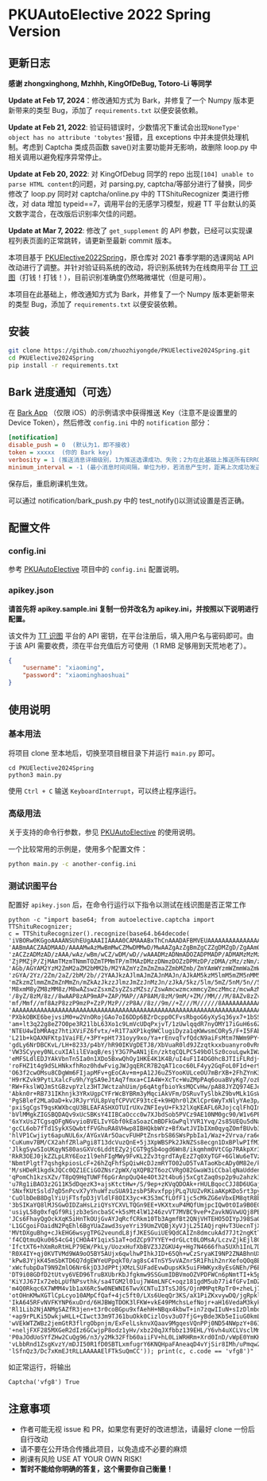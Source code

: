 # PKUAutoElective 2022 Spring Version

## 更新日志

**感谢 zhongxinghong, Mzhhh, KingOfDeBug, Totoro-Li 等同学**

**Update at Feb 17, 2024**：修改通知方式为 Bark，并修复了一个 Numpy 版本更新带来的类型 Bug，添加了 `requirements.txt` 以便安装依赖。

**Update at Feb 21, 2022**: 验证码错误时，少数情况下重试会出现`NoneType' object has no attribute 'tobytes'`报错，且 exceptions 中并未提供处理机制。考虑到 Captcha 类成员函数 save()对主要功能并无影响，故删除 loop.py 中相关调用以避免程序异常停止。

**Update at Feb 20, 2022**: 对 KingOfDebug 同学的 repo 出现`[104] unable to parse HTML content`的问题，对 parsing.py, captcha/等部分进行了替换，同步修改了 loop.py
同时对 captcha/online.py 中的 TTShituRecognizer 类进行修改，对 data 增加 typeid==7，调用平台的无感学习模型，规避 TT 平台默认的英文数字混合，在改版后识别率欠佳的问题。

**Update at Mar 7, 2022**: 修改了 `get_supplement` 的 API 参数，已经可以实现课程列表页面的正常跳转，请更新至最新 commit 版本。

本项目基于 [PKUElective2022Spring](https://github.com/Totoro-Li/PKUElective2022Spring)，原仓库对 2021 春季学期的选课网站 API 改动进行了调整。并针对验证码系统的改动，将识别系统转为在线商用平台 [TT 识图](http://www.ttshitu.com)（打钱！打钱！），目前识别准确度仍然略微堪忧（但是可用）。

本项目在此基础上，修改通知方式为 Bark，并修复了一个 Numpy 版本更新带来的类型 Bug，添加了 `requirements.txt` 以便安装依赖。

## 安装

```bash
git clone https://github.com/zhuozhiyongde/PKUElective2024Spring.git
cd PKUElective2024Spring
pip install -r requirements.txt
```

## Bark 进度通知（可选）

在 [Bark App](https://bark.day.app/) （仅限 iOS）的示例请求中获得推送 Key（注意不是设置里的 Device Token），然后修改 `config.ini` 中的 `notification` 部分：

```ini
[notification]
disable_push = 0  (默认为1，即不接收)
token = xxxxx  (你的 Bark key)
verbosity = 1 (推送消息详细级别，1为推送选课成功、失败；2为在此基础上推送所有ERROR类型消息)
minimum_interval = -1 (最小消息时间间隔，单位为秒，若消息产生时，距离上次成功发送不足这一时间，则取消发送。-1为不设置)
```

保存后，重启刷课机生效。

可以通过 notification/bark_push.py 中的 test_notify()以测试设置是否正确。

## 配置文件

### config.ini

参考 [PKUAutoElective](https://github.com/zhongxinghong/PKUAutoElective) 项目中的 `config.ini` 配置说明。

### apikey.json

**请首先将 apikey.sample.ini 复制一份并改名为 apikey.ini，并按照以下说明进行配置。**

该文件为 [TT 识图](http://www.ttshitu.com) 平台的 API 密钥，在平台注册后，填入用户名与密码即可。由于该 API 需要收费，须在平台充值后方可使用（1 RMB 足够用到天荒地老了）。

```json
{
    "username": "xiaoming",
    "password": "xiaominghaoshuai"
}
```

## 使用说明

### 基本用法

将项目 clone 至本地后，切换至项目根目录下并运行 `main.py` 即可。

```
cd PKUElective2024Spring
python3 main.py
```

使用 `Ctrl + C` 输送 `KeyboardInterrupt`，可以终止程序运行。

### 高级用法

关于支持的命令行参数，参见 [PKUAutoElective](https://github.com/zhongxinghong/PKUAutoElective) 的使用说明。

一个比较常用的示例是，使用多个配置文件：

```bash
python main.py -c another-config.ini
```

### 测试识图平台

配置好 `apikey.json` 后，在命令行运行以下指令以测试在线识图是否正常工作

```
python -c "import base64; from autoelective.captcha import TTShituRecognizer;
c = TTShituRecognizer().recognize(base64.b64decode(
'iVBORw0KGgoAAAANSUhEUgAAAIIAAAA0CAMAAABxThCnAAADAFBMVEUAAAAAAAAAAAAAAAAAAAAAAAAAAAAAAAAAAAAAAAAAAAAz'
'AABmAACZAADMAAD/AAAAMwAzMwBmMwCZMwDMMwD/MwAAZgAzZgBmZgCZZgDMZgD/ZgAAmQAzmQBmmQCZmQDMmQD/mQAAzAAzzABm'
'zACZzADMzAD/zAAA/wAz/wBm/wCZ/wDM/wD//wAAADMzADNmADOZADPMADP/ADMAMzMzMzNmMzOZMzPMMzP/MzMAZjMzZjNmZjOZ'
'ZjPMZjP/ZjMAmTMzmTNmmTOZmTPMmTP/mTMAzDMzzDNmzDOZzDPMzDP/zDMA/zMz/zNm/zOZ/zPM/zP//zMAAGYzAGZmAGaZAGbM'
'AGb/AGYAM2YzM2ZmM2aZM2bMM2b/M2YAZmYzZmZmZmaZZmbMZmb/ZmYAmWYzmWZmmWaZmWbMmWb/mWYAzGYzzGZmzGaZzGbMzGb/'
'zGYA/2Yz/2Zm/2aZ/2bM/2b//2YAAJkzAJlmAJmZAJnMAJn/AJkAM5kzM5lmM5mZM5nMM5n/M5kAZpkzZplmZpmZZpnMZpn/ZpkA'
'mZkzmZlmmZmZmZnMmZn/mZkAzJkzzJlmzJmZzJnMzJn/zJkA/5kz/5lm/5mZ/5nM/5n//5kAAMwzAMxmAMyZAMzMAMz/AMwAM8wz'
'M8xmM8yZM8zMM8z/M8wAZswzZsxmZsyZZszMZsz/ZswAmcwzmcxmmcyZmczMmcz/mcwAzMwzzMxmzMyZzMzMzMz/zMwA/8wz/8xm'
'/8yZ/8zM/8z//8wAAP8zAP9mAP+ZAP/MAP//AP8AM/8zM/9mM/+ZM//MM///M/8AZv8zZv9mZv+ZZv/MZv//Zv8Amf8zmf9mmf+Z'
'mf/Mmf//mf8AzP8zzP9mzP+ZzP/MzP//zP8A//8z//9m//+Z///M//////8AAAAAAAAAAAAAAAAAAAAAAAAAAAAAAAAAAAAAAAAA'
'AAAAAAAAAAAAAAAAAAAAAAAAAAAAAAAAAAAAAAAAAAAAAAAAAAAAAAAAAAAAAAAAAAAAAAAAAAAAAAACP6ykAAAOH0lEQVR4nJWZ'
'PXbkOBKE6bejvsiM0+w2VnORojGAo7oI6DDp6BZrDcpp0CFvsRbgoG6yXySq36yx7+1bSS3VD4tIREZGRqKnetX/76eYvkKM//lT'
'am+lt3q22g8eZ7O0pe3R21lbL63Xo1c9LmVcUDqPxjvT/1zUwlqqdR7nyOMY17iGuH6s6Z7WLUXjb0zb8UYAVpez9p3VX1+hGq8Q'
'NTEU4wIbMRAqz7htiXViFZ6fvtx/+R1T7aXP1kq9WClugiDyza1qKWwsmCORy5/F+I5FAbBmiwYOFvtqbHmvbCI/aiOeRkglv1t9'
'L21b+kQAXNFKtp1VaiFE/+3PY+pHt731oyy9xo/Ya+rEnvqTvfQdcN9aiFsMtm7NWm9PY++Fq+71PQqH/qPvv7W+W1kCEZ7cPf7k'
'gdLy6NrDBCKvL/LH+8233/p4bY/hR90IKVgDETJ8/XbVuaR0ld9JZzqtkxxbuanyro0vRnRrByWerLUCo25Y5qXUcluEv924hGX4'
'VW3SCyyey0NLcuXIAlilEVaqB/esjY3G7PwAN1jEn/zktqCQLPC549bOlSz0couLgwkIWzuXgxUTW32SCkVanq0TzpG3aiA+wTcB'
'eMFSLdlEDJYAkVbnTn5Ia0n1XDo5BxwQhOy1HKE4K1K4B/uI4uF1I4DG0hcBJTIiFLRdj+e9WglsupQOBftePAu8QUU4/mDiyw1y'
'roFHZ1t4g9dSLHNkxfhRoz0hdwFvigJWJgqERCR7B2qAT1coc60LF4yy2GqFoL0F1d+er9gfBkR9AfdKDC11KkLcKCrcYqsRM8Aq'
'O63f2cwOMsu8CDgWm6FIjapMFv+gEoCAv+m+pA12J6uZ5YooKULceOU7mBrXB+2FhZYnK3NjgQK+RRXBRvMhuA7tOC+xKzYLpc7W'
'H9rKZvk9PytLXalcFu9h/YgSA9eJtAq7fmxa+CIA4W+XcTc+WuZMpPAq6ouaBVyKg7/ozE5KFIILB+XKymQixqrLuCuQF6ekldUe'
'RW+FkslWQJmStGBzvpYzlz3HTJWctzahUim/p6qAtgfbioYksMQCvHw/pA88JYZQ974EJeIJ6JKDc13NeSEQkNYyr6oIe9TO37on'
'Abkn0r+RB731IKhnjk3YRxUgpCYFrWcBYBRm3yMqciAkVFm/DSRuvTySlbkZ9bvMLk1GsW2RBRRC575bvm7iw28GPZyTgMQWvvTe'
'PgSBlef2MLaOaD+kvJRJyrYUL8pVqfCPVVCF93tcE+k9HQhr0lZKlCpr6WyTxNlyYAe3p/jY3qGL3UTrLanucqpzS7V8UgHdDth4'
'pxiSgCgsT9qsKWXbcqU3BLEAFASHXOTUIrUXvZNFIeyU+Fk32lXqKEAFL6RJojcqlFhQImjNWhvoNYEQ6RCdYC1uK3hSD5ICJYMN'
'bVlMMgkZIGSBQDAQv9xUcSBKsY4IIBCaOccc0w7XJbdSob5PVCz9AE10NM0gc90/W1v6PEBYDm6mJK1xqwf32ecVUpl4HlsUY+Ao'
'6xYxUs2TCgsqOFgN6vyioBVELIvYGbf0kEaSoazCmBDFkGwPqlYVR1Yvq/2s85UEQu5dNaHLwKMSOdxabJYsBdolvbe0T0Coz+Ie'
'gcCL6ob7fTd1SykXSQwbtfFVGhuRA8VHwp8IBHQkbWYz+BfXwtJVIbIXm0qyqZOmfBUvb3pCn3jprSWlIupe+zeiokCX4BaBWEsi'
'hlVP1Cwjiyt6apuNUL6x/AYGxVAr5OacvFUHPtZnsrbS86SWsPpbIa1/Waz+2Vrva/ra6e9SirR6jacqBlFVWhlWigif6pdt4GEu'
'CuKumv7BM/CX2ahfZRlaPgi8T13dcVuzQnE+5j3XpWBSPk2JkNZSs8ecgn1DxBPlwPIfMIObnQkn04+TXnBVbwzu0aKWzzyOYipX'
'JlkgSywSIoUKqyNS80asGXVc6LddtEZy2jCGT9gSb4ogd6Wn8/ikqmhm0VtCGp7RAkpXr3le03rengQANa39SZ9MNAhsyoosiDVJ'
'RkR3OEJ0jkZZLpLRY6Eoz1l9ehFIgMWy9FvKL2Zv3tgrdTAyEzZ7q0XyTGF+6GlWu6eTVzUoykaGaSGPPJSHQjGkC1UVeeN+McNk'
'NbmtPlgtf7qshgkpiosLcF+26hZqFhfSpQiwHcDJzmRYTO02uD5TvATaoKbcADy0M82e/ko3FgoXWvoNBNQzgj7A547wQ52GRrjN'
'M/sHDeR1kgdkJQCc0QZ1ECiGOZNsr2pWX/qXQPB2T6ozCVRgO82GwaW3iCCbalqNaUddenEL/9hQvc1jSN4ckNjiAlEThBB9oToh'
'qPomCh1kzsXZv/T8pQ9HqTUWFf6pGrAnpQuQ4e4Ot32t4bu6j5xCgtZaq0sp2p9u2ahzk3jkdSPEcLvEC1CoF6VR77MEZe82SRXg'
'u7Rg1iBAO3z2G11K5dDqezK3+ajsKtctHw+/S/9ep+zKVqQDOAk+rHULBqocCJJ8D6UGajL1ZUEoiM/CAh4Yex9jECfsa5d94k0S'
'SNxfKUtSsld7qD5nPcvX7yYhuWfzuSUA91zsbP5RvxfppjPLq7UUZvRKiaAKpKDo5rt3pyDHYpqHSEJRvhCordwm9XLmBJZuCzt/'
'CuOlbDeB8DglYiUjFTsfpD3jVldlF8OIX3yc+K3S3mCfLOfF1jc5cMkZG6eVbxEM8qtR8bWNLqH2634RgYKO4IYmIZYzrbFPpinP'
'3bSIKaYQ8lMJSGwOIDZaHsLziQYsYCXVLTQGn9EE+VKXtxuP4MQfUmjpcIQw0tOIa9B0EGnveMjlnCm1qdr5u+zcY/glFi8IgbrD'
'usiyL58g0xfqGf9Rijzb3eSncbaSC+k5sMt4lW1246zvVT7MVBC9veP+ZavkNGVwUQj8PBiEpvtMAlD0ZodxUdX0G3f9KVGgXNup'
'JCs6FhayQgOckXqK5iHnTkOUjGvAYJqRcfCRkm10Tb3AgmfBt2QNjVHTEHO5OIYpJ98SaOKjbWsWc3sGohobAZh6wPxUMqXOw2iR'
'L1GCgoiFOaidN2PqEhl6BgYUaZawd3syeYri39UmZVQBjXyVJjL25IAQjrqHvT3UecnTjXEH22lvy6zZrbhXaTwOmu20iN1XqXV+'
'MVtDXguBhg+cJkEHG6wsygTPG2veundL8jfJKESGuiUE9QdCAIZn8dmcukAd77Jt2ngKtTO1qKsLBK08EcVo51qY+ZgPA6byT3lA'
'f4CQtmuQku0654cG4jCHOA4Y1qixS1aT+odZCp97YYEY+drGLct0LOMsA/LczvZjkEjl8GA0K1qeLPYfJILSlM8FW4Jc8iazuzMd'
'IfctXT6+hXmRoRtHLP79EW/PkLy/UozxHufXbBVZ3JZGKU4y+Hg7N4666fha5UXh1InL7DiCqk7j4+OHaZKun1FzEz2XqIpYsI5l'
'R0X4IY+qj0KVTVMd9WA9oO5BY5AUjx6qwlhwPIhkJID+65Qh+wCzSryaKI9NP2ZNABhnUXzVaIhaM3wxfNt7mWfEypL9Wj9tOWuW'
'kPw8JYjkK45mSbKTD6Q7dgEWYeUPpqkT0/ag8sC4TnSY5vVAZnr5R1Fhih2nrXefoQOq8BM+k0xa3sm8/1BLnek1TdK0bvZPLc9s'
'xWcfubpDaT9N9ZmlO6Nr6kjD3JdPPtjXMzLSUFadEvwDupsKk5uiFHWKyx8yEsGNEh/P6E67Q2MdPwWdWhQ/QhNuY6rXXP46MTAZ'
'DT9i08GDfD2tUtvy6VED96TruBXUbrKbJfgkmw9SSGumIDBVmoOZVPDFWCn6pNmtTI+k5p/2J3j4gd8xTvjGtyz4oT6m1ahRJ3x1'
'KiYJJ67Ix72ebLpUfNPsvthk/sa4TGM2l01uj7W4mLNFC+oqz181gdM5ub77i4fGFvImDZOa+Tg3RPd0tss86UxGKciO2NMTp2lo'
'm4Q0Rkqc6X7WMM4v1b1aX6Rc5w0NEWNI6TwvXCNTuI3TsSJ0S/OjnMMPqtRpTr0+zheLj7N+WCOAq6LyQ7WuAx/0K049XU+GMh1I'
'otOHnKMwXGTlCpLcyo10AMpCfQaf+4jc5ft0/LXs6UeqQr3KS/aX1PiZKxvywDQ/jgRpkla1ob0KUv6TRH9j01Gy9JcOJLgM4cGp'
'IkA645RFvNVFKYNP6xuDrd/6HJBWgTDOK3lFKW+vkE49PMchsLefNojr+aH16VedaM3kyk++cGeFYUp4JjkhPvfkH1MPeDAAcNvP'
'Rl1Lib2NjANMgSAZfR3jen+t3r0coBGpu9xfAehH+NBqx4kbwT+in7zqwIIuN+sIzDlmbozffVDdyT7mxNNJM9LH/WxEy7euRf1o'
'+ap9rPLKi5DwkjwHLL+CIwct33m9TJ61buOkk0CizlOsv3uO7fjG+yBde3Kb5eIiuG0kmLm09F5/mQ4Ze/brDH3lZXDV+6/Pek6U'
'wVEkWTZWBz2jemGtR3flrgObpnjm/ExFelLsknvXQaav9MgqesVQnPPj0ND54NWpzY+86IVBGv+sMHPC6h2dJsSgM+injqVeU1NZ'
'+neljFXF285MXGeR2dIz6GCwjpP8odz1yHv/xbz20qJXfbbz139EHL/Y6vh4uXCLVsclMm42+928iP6oOgZt7zNTR29v7T4myiSF'
'P0aJOdUoSYfZHw2CuQg96/n3/y2Mk32Ffb60aiiFV+hL0LiWRHRm+Xrd0InD/vWpE0YmKKZ2zJ8wZSSNzE+q6bEV/58ZP10XTPYi'
'vLbbRnd1ZsgKvzY/mDJI50R1fD0SBTLxmfugrY6KNQHpaFAneaqD4vYjSir8IMh/uPmqw23XMPMc+DaPWv6uBueHA+2LOlXLKMnj'
'lSfnQz3/Dc7xKmEJtRLLAAAAAElFTkSuQmCC')); print(c, c.code == 'vfg8')"
```

如正常运行，将输出

```
Captcha('vfg8') True
```

## 注意事项

-   作者可能无视 issue 和 PR，如果您有更好的改进想法，请最好 clone 一份后自行改动
-   请不要在公开场合传播此项目，以免造成不必要的麻烦
-   刷课有风险 USE AT YOUR OWN RISK!
-   **暂时不能给你明确的答复，这个需要你自己衡量！**
